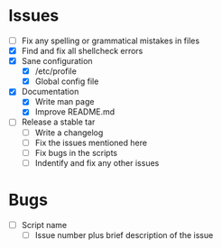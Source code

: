 # Issues 
- [ ] Fix any spelling or grammatical mistakes in files
- [x] Find and fix all shellcheck errors
- [x] Sane configuration
	- [x] /etc/profile 
	- [x] Global config file
- [x] Documentation 
	- [x] Write man page
	- [x] Improve README.md
- [ ] Release a stable tar
	- [ ] Write a changelog
	- [ ] Fix the issues mentioned here
	- [ ] Fix bugs in the scripts
	- [ ] Indentify and fix any other issues
# Bugs
- [ ] Script name
	- [ ] Issue number plus brief description of the issue
